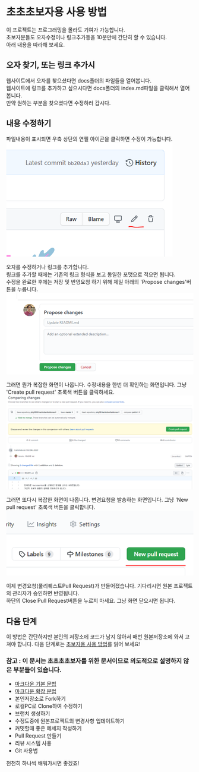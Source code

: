 # 초초초보자용 사용 방법 
이 프로젝트는 프로그래밍을 몰라도 기여가 가능합니다.  
초보자분들도 오자수정이나 링크추가등을 10분만에 간단히 할 수 있습니다.  
아래 내용을 따라해 보세요.  

## 오자 찾기, 또는 링크 추가시
웹사이트에서 오자를 찾으셨다면 docs폴더의 파일들을 열어봅니다.    
웹사이트에 링크를 추가하고 싶으시다면 docs폴더의 index.md파일을 클릭해서 열어봅니다.    
만약 원하는 부분을 찾으셨다면 수정하러 갑시다.

## 내용 수정하기
파일내용이 표시되면 우측 상단의 연필 아이콘을 클릭하면 수정이 가능합니다.  
![edit](img/edit.png)  

오자를 수정하거나 링크를 추가합니다.  
링크를 추가할 때에는 기존의 링크 형식을 보고 동일한 포맷으로 적으면 됩니다.  
수정을 완료한 후에는 저장 및 반영요청 하기 위해 제일 아래의 'Propose changes'버튼을 누릅니다.  
![propose_changes](img/propose_changes.png)  

그러면 뭔가 복잡한 화면이 나옵니다. 수정내용을 한번 더 확인하는 화면입니다. 그냥 'Create pull request' 초록색 버튼을 클릭하세요.  
![create_pull_request1](img/create_pull_request1.png)  

그러면 또다시 복잡한 화면이 나옵니다. 변경요청을 발송하는 화면입니다. 그냥 'New pull request' 초록색 버튼을 클릭합니다.  
![new_pr](img/new_pr.png)  

이제 변경요청(풀리퀘스트Pull Request)가 만들어졌습니다. 기다리시면 원본 프로젝트의 관리자가 승인하면 반영됩니다.  
하단의 Close Pull Request버튼을 누르지 마세요. 그냥 화면 닫으시면 됩니다.

## 다음 단계
이 방법은 간단하지만 본인의 저장소에 코드가 남지 않아서 매번 원본저장소에 와서 고쳐야 합니다.
다음 단계로는 [초보자용 사용 방법](beginners_guide.md)를 읽어 보세요!

### 참고 : 이 문서는 초초초초보자를 위한 문서이므로 의도적으로 설명하지 않은 부분들이 있습니다. 
* [마크다운 기본 문법](https://www.notion.so/MD-Markdown-md-6f90928d5b8a4884b84a540410f8afdd)
* [마크다운 확장 문법](https://www.notion.so/MD-Markdown-md-c990b53525f3443faa2dc0f292222407)
* 본인저장소로 Fork하기
* 로컬PC로 Clone하여 수정하기
* 브랜치 생성하기
* 수정도중에 원본프로젝트의 변경사항 업데이트하기
* 커밋할때 좋은 메세지 작성하기
* Pull Request 만들기
* 리뷰 시스템 사용 
* Git 사용법 

천천히 하나씩 배워가시면 좋겠죠!
